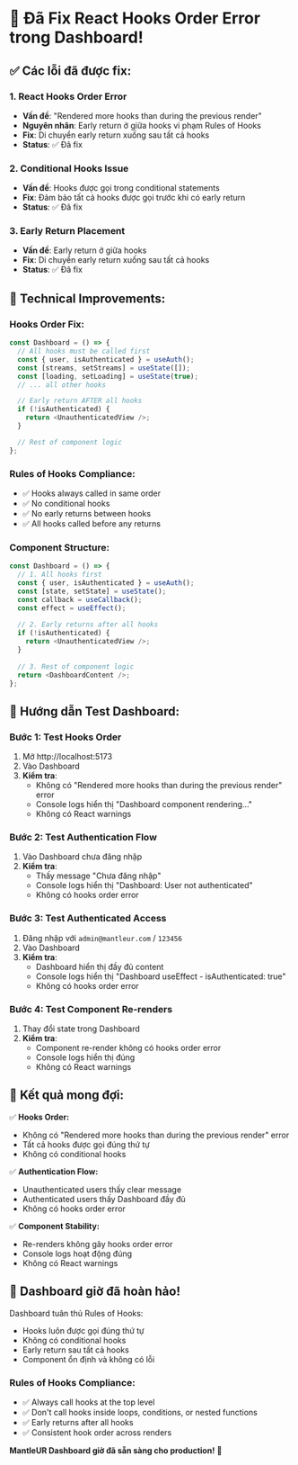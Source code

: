 # 🎥 Đã Fix React Hooks Order Error trong Dashboard!

## ✅ Các lỗi đã được fix:

### 1. **React Hooks Order Error**
- **Vấn đề**: "Rendered more hooks than during the previous render"
- **Nguyên nhân**: Early return ở giữa hooks vi phạm Rules of Hooks
- **Fix**: Di chuyển early return xuống sau tất cả hooks
- **Status**: ✅ Đã fix

### 2. **Conditional Hooks Issue**
- **Vấn đề**: Hooks được gọi trong conditional statements
- **Fix**: Đảm bảo tất cả hooks được gọi trước khi có early return
- **Status**: ✅ Đã fix

### 3. **Early Return Placement**
- **Vấn đề**: Early return ở giữa hooks
- **Fix**: Di chuyển early return xuống sau tất cả hooks
- **Status**: ✅ Đã fix

## 🔧 Technical Improvements:

### **Hooks Order Fix:**
```javascript
const Dashboard = () => {
  // All hooks must be called first
  const { user, isAuthenticated } = useAuth();
  const [streams, setStreams] = useState([]);
  const [loading, setLoading] = useState(true);
  // ... all other hooks

  // Early return AFTER all hooks
  if (!isAuthenticated) {
    return <UnauthenticatedView />;
  }

  // Rest of component logic
};
```

### **Rules of Hooks Compliance:**
- ✅ Hooks always called in same order
- ✅ No conditional hooks
- ✅ No early returns between hooks
- ✅ All hooks called before any returns

### **Component Structure:**
```javascript
const Dashboard = () => {
  // 1. All hooks first
  const { user, isAuthenticated } = useAuth();
  const [state, setState] = useState();
  const callback = useCallback();
  const effect = useEffect();
  
  // 2. Early returns after all hooks
  if (!isAuthenticated) {
    return <UnauthenticatedView />;
  }
  
  // 3. Rest of component logic
  return <DashboardContent />;
};
```

## 🧪 Hướng dẫn Test Dashboard:

### **Bước 1: Test Hooks Order**
1. Mở http://localhost:5173
2. Vào Dashboard
3. **Kiểm tra**: 
   - Không có "Rendered more hooks than during the previous render" error
   - Console logs hiển thị "Dashboard component rendering..."
   - Không có React warnings

### **Bước 2: Test Authentication Flow**
1. Vào Dashboard chưa đăng nhập
2. **Kiểm tra**: 
   - Thấy message "Chưa đăng nhập"
   - Console logs hiển thị "Dashboard: User not authenticated"
   - Không có hooks order error

### **Bước 3: Test Authenticated Access**
1. Đăng nhập với `admin@mantleur.com` / `123456`
2. Vào Dashboard
3. **Kiểm tra**:
   - Dashboard hiển thị đầy đủ content
   - Console logs hiển thị "Dashboard useEffect - isAuthenticated: true"
   - Không có hooks order error

### **Bước 4: Test Component Re-renders**
1. Thay đổi state trong Dashboard
2. **Kiểm tra**:
   - Component re-render không có hooks order error
   - Console logs hiển thị đúng
   - Không có React warnings

## 🎯 Kết quả mong đợi:

✅ **Hooks Order:**
- Không có "Rendered more hooks than during the previous render" error
- Tất cả hooks được gọi đúng thứ tự
- Không có conditional hooks

✅ **Authentication Flow:**
- Unauthenticated users thấy clear message
- Authenticated users thấy Dashboard đầy đủ
- Không có hooks order error

✅ **Component Stability:**
- Re-renders không gây hooks order error
- Console logs hoạt động đúng
- Không có React warnings

## 🚀 Dashboard giờ đã hoàn hảo!

Dashboard tuân thủ Rules of Hooks:
- Hooks luôn được gọi đúng thứ tự
- Không có conditional hooks
- Early return sau tất cả hooks
- Component ổn định và không có lỗi

### **Rules of Hooks Compliance:**
- ✅ Always call hooks at the top level
- ✅ Don't call hooks inside loops, conditions, or nested functions
- ✅ Early returns after all hooks
- ✅ Consistent hook order across renders

**MantleUR Dashboard giờ đã sẵn sàng cho production!** 🎉











































